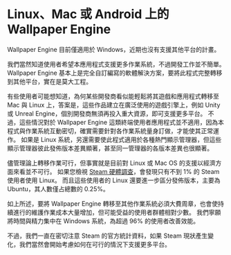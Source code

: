 # Linux、Mac 或 Android 上的 Wallpaper Engine

Wallpaper Engine 目前僅適用於 Windows，近期也沒有支援其他平台的計畫。

我們當然知道使用者希望本應用程式支援更多作業系統，不過開發工作並不簡單。 Wallpaper Engine 基本上是完全自訂編寫的軟體解決方案，要將此程式完整轉移到其他平台，實在是莫大工程。

有些使用者可能想知道，為何某些開發商看似能輕鬆將其遊戲和應用程式轉移至 Mac 與 Linux 上，答案是，這些作品建立在廣泛使用的遊戲引擎上，例如 Unity 或 Unreal Engine，個別開發商無須再投入重大資源，即可支援更多平台。 不過，這些情況對於 Wallpaper Engine 這類終端使用者應用程式並不適用，因為本程式與作業系統互動密切，確實需要針對各作業系統量身訂做，才能使其正常運作。 如果是 Linux 系統，另還需要使此程式適用於各種熱門顯示管理器，但這些顯示管理器彼此發佈版本差異顯著，甚至同一管理器的各版本差異也很顯著。

儘管理論上轉移作業可行，但事實就是目前對 Linux 或 Mac OS 的支援以經濟方面來看並不可行。 如果您檢視 [Steam 硬體調查](https://store.steampowered.com/hwsurvey)，會發現只有不到 1% 的 Steam 使用者使用 Linux。 而且這些使用者的 Linux 還要進一步區分發佈版本，主要為 Ubuntu，其人數僅占總數的 0.25%。

如上所述，要將 Wallpaper Engine 轉移至其他作業系統必須大費周章，也會使持續進行的維護作業成本大量增加，但可能受益的使用者群體相對少數。 我們寧願將時間與精力集中在 Windows 系統，為超過 96% 的使用者改善效能。

不過，我們一直在密切注意 Steam 的官方統計資料，如果 Steam 現狀產生變化，我們當然會開始考慮如何在可行的情況下支援更多平台。 